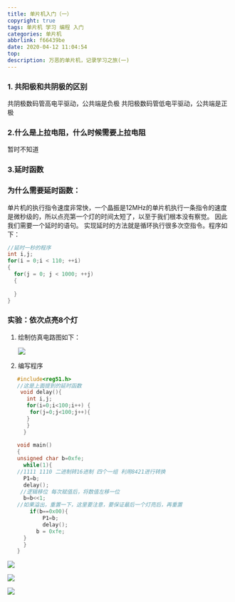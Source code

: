 ```yaml
---
title: 单片机入门（一）
copyright: true
tags: 单片机 学习 编程 入门
categories: 单片机
abbrlink: f66439be
date: 2020-04-12 11:04:54
top:
description: 万恶的单片机，记录学习之旅(一)
---
```


### 1.  共阳极和共阴极的区别

共阴极数码管高电平驱动，公共端是负极
共阳极数码管低电平驱动，公共端是正极

### 2.什么是上拉电阻，什么时候需要上拉电阻

暂时不知道



### 3.延时函数

### 为什么需要延时函数：

单片机的执行指令速度非常快，一个晶振是12MHz的单片机执行一条指令的速度是微秒级的，所以点亮第一个灯的时间太短了，以至于我们根本没有察觉。
因此我们需要一个延时的语句。
实现延时的方法就是循环执行很多次空指令。程序如下：

```c
//延时一秒的程序
int i,j;
for(i = 0;i < 110; ++i)
{
  for(j = 0; j < 1000; ++j)
  {
    
  }
}
```
### 实验：依次点亮8个灯

1. 绘制仿真电路图如下：

   ![](https://raw.githubusercontent.com/Stone-s/Figurebed/master/img%E6%B5%81%E6%B0%B4%E7%81%AF8.png)
   
2.  编写程序
 ```c
    #include<reg51.h>
    //这是上面提到的延时函数
     void delay(){
       int i,j;
       for(i=0;i<100;i++) {
       	for(j=0;j<100;j++){  
       }
       }
      }
    
    void main()
    {
    unsigned char b=0xfe;
      while(1){
    //1111 1110 二进制转16进制 四个一组 利用8421进行转换
      P1=b;
      delay();
     //逻辑移位 每次赋值后，将数值左移一位
      b=b<<1;
    //如果溢出，重置一下，这里要注意，要保证最后一个灯亮后，再重置
        if(b==0x00){
    		P1=b;
    		delay();
      	  b = 0xfe;    
      }	   
      }
    }  
 ```

![](https://raw.githubusercontent.com/Stone-s/Figurebed//img/2019-09-27.png)

![](C:%5CUsers%5C%E9%91%AB%E5%AE%87%5COneDrive%5C%E5%9B%BE%E7%89%87%5C%E5%B1%8F%E5%B9%95%E5%BF%AB%E7%85%A7%5C2019-09-20.png)

![](C:\Users\鑫宇\OneDrive\图片\屏幕快照\2019-09-21.png)








​    

   



